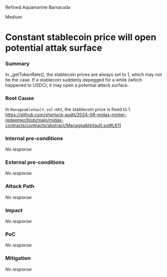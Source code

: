 Refined Aquamarine Barracuda

Medium

# Constant stablecoin price will open potential attak surface

### Summary

In _getTokenRate(), the stablecoin prices are always set to 1, which may not be the case. If a stablecoin suddenly depegged for a while (which happened to USDC), it may open a potential attack surface.

### Root Cause

In `ManageableVault.sol:603`, the stablecoin price is fixed to 1.  
https://github.com/sherlock-audit/2024-08-midas-minter-redeemer/blob/main/midas-contracts/contracts/abstract/ManageableVault.sol#L611

### Internal pre-conditions

_No response_

### External pre-conditions

_No response_

### Attack Path

_No response_

### Impact

_No response_

### PoC

_No response_

### Mitigation

_No response_